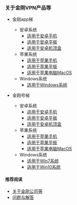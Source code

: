 ### 关于金刚VPN产品等
- 金刚app梯
  - 安卓系统
    - [适用于安卓手机]()
    - [适用于安卓平板]()
    - [适用于安卓机顶盒]()
  - 苹果系统
    - [适用于苹果手机]()
    - [适用于苹果平板]()
    - [适用于苹果电脑MacOS]()
  - Windows系统
    - [适用于Windows系统]()
    
- 金刚号梯
  - 安卓系统
    - [适用于安卓手机](https://a2zitpro.github.io/web/金刚产品)
    - [适用于安卓平板](https://a2zitpro.github.io/web/金刚产品)
    - [适用于安卓机顶盒](https://a2zitpro.github.io/web/金刚产品)
  - 苹果系统
    - [适用于苹果手机](https://a2zitpro.github.io/web/金刚产品)
    - [适用于苹果平板](https://a2zitpro.github.io/web/金刚产品)
    - [适用于苹果电脑MacOS](https://a2zitpro.github.io/web/金刚产品)
  - Windows系统
    - [适用于Win7系统]()
    - [适用于Win10系统]()

#### 推荐阅读
- [关于金刚公司等](https://a2zitpro.github.io/web/列表-关于金刚公司及相关问题)
- [问题与解答](https://a2zitpro.github.io/web/列表-问题与解答)
